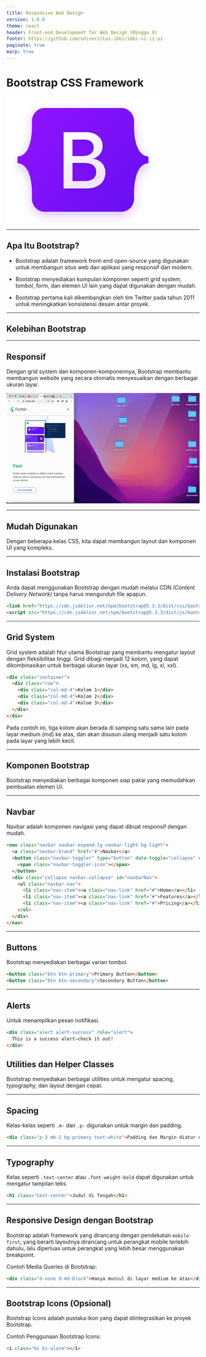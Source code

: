 ```yaml
---
title: Responsive Web Design
version: 1.0.0
theme: react
header: Front-end Development for Web Design (Minggu 9)
footer: https://github.com/universitas-ibbi/ibbi-si-ii-p1
paginate: true
marp: true
---
```


<!-- 
_class: lead
_paginate: skip 
_footer: https://getbootstrap.com
-->

# Bootstrap CSS Framework

![bg contain right](./images/minggu-9-1.png)

---

## Apa Itu Bootstrap?
   
- Bootstrap adalah framework front-end open-source yang digunakan untuk membangun situs web dan aplikasi yang responsif dan modern. 

- Bootstrap menyediakan kumpulan komponen seperti grid system, tombol, form, dan elemen UI lain yang dapat digunakan dengan mudah. 

- Bootstrap pertama kali dikembangkan oleh tim Twitter pada tahun 2011 untuk meningkatkan konsistensi desain antar proyek.

--- 

<!-- 
_class: lead 
_paginate: skip
-->

## Kelebihan Bootstrap

--- 

## Responsif

Dengan grid system dan komponen-komponennya, Bootstrap membantu membangun website yang secara otomatis menyesuaikan dengan berbagai ukuran layar.

![bg right contain](./images/minggu-9-2.gif)

---

## Mudah Digunakan

Dengan beberapa kelas CSS, kita dapat membangun layout dan komponen UI yang kompleks.


---

## Instalasi Bootstrap

Anda dapat menggunakan Bootstrap dengan mudah melalui CDN _(Content Delivery Network)_ tanpa harus mengunduh file apapun. 

```html
<link href="https://cdn.jsdelivr.net/npm/bootstrap@5.3.3/dist/css/bootstrap.min.css" rel="stylesheet">
<script src="https://cdn.jsdelivr.net/npm/bootstrap@5.3.3/dist/js/bootstrap.bundle.min.js"></script>
```

---

## Grid System

Grid system adalah fitur utama Bootstrap yang membantu mengatur layout dengan fleksibilitas tinggi. Grid dibagi menjadi 12 kolom, yang dapat dikombinasikan untuk berbagai ukuran layar (xs, sm, md, lg, xl, xxl).

```html
<div class="container">
  <div class="row">
    <div class="col-md-4">Kolom 1</div>
    <div class="col-md-4">Kolom 2</div>
    <div class="col-md-4">Kolom 3</div>
  </div>
</div>
```

Pada contoh ini, tiga kolom akan berada di samping satu sama lain pada layar medium (md) ke atas, dan akan disusun ulang menjadi satu kolom pada layar yang lebih kecil.

---

## Komponen Bootstrap

Bootstrap menyediakan berbagai komponen siap pakai yang memudahkan pembuatan elemen UI.

---

## Navbar

Navbar adalah komponen navigasi yang dapat dibuat responsif dengan mudah.
   
```html
<nav class="navbar navbar-expand-lg navbar-light bg-light">
  <a class="navbar-brand" href="#">Navbar</a>
  <button class="navbar-toggler" type="button" data-toggle="collapse" data-target="#navbarNav">
    <span class="navbar-toggler-icon"></span>
  </button>
  <div class="collapse navbar-collapse" id="navbarNav">
    <ul class="navbar-nav">
      <li class="nav-item"><a class="nav-link" href="#">Home</a></li>
      <li class="nav-item"><a class="nav-link" href="#">Features</a></li>
      <li class="nav-item"><a class="nav-link" href="#">Pricing</a></li>
    </ul>
  </div>
</nav>
```

---

## Buttons

Bootstrap menyediakan berbagai varian tombol.

```html
<button class="btn btn-primary">Primary Button</button>
<button class="btn btn-secondary">Secondary Button</button>
```

---

## Alerts

Untuk menampilkan pesan notifikasi.

```html
<div class="alert alert-success" role="alert">
  This is a success alert—check it out!
</div>
```

## Utilities dan Helper Classes

Bootstrap menyediakan berbagai utilities untuk mengatur spacing, typography, dan layout dengan cepat.

--- 

## Spacing

Kelas-kelas seperti `.m-` dan `.p-` digunakan untuk margin dan padding.
   
```html
<div class="p-3 mb-2 bg-primary text-white">Padding dan Margin diatur dengan class .p-3 .mb-2</div>
```

---

## Typography

Kelas seperti `.text-center` atau `.font-weight-bold` dapat digunakan untuk mengatur tampilan teks.

```html
<h1 class="text-center">Judul di Tengah</h1>
```

---

## Responsive Design dengan Bootstrap

Bootstrap adalah framework yang dirancang dengan pendekatan `mobile-first`, yang berarti layoutnya dirancang untuk perangkat mobile terlebih dahulu, lalu diperluas untuk perangkat yang lebih besar menggunakan breakpoint.

Contoh Media Queries di Bootstrap:
```html
<div class="d-none d-md-block">Hanya muncul di layar medium ke atas</div>
```

---

## Bootstrap Icons (Opsional)

Bootstrap Icons adalah pustaka ikon yang dapat diintegrasikan ke proyek Bootstrap.

Contoh Penggunaan Bootstrap Icons:
```html
<i class="bi bi-alarm"></i>
```
